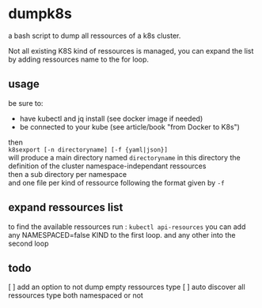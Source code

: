 # dumpk8s
a bash script to dump all ressources of a k8s cluster.  

Not all existing K8S kind of ressources is managed,
you can expand the list by adding ressources name to the for loop.

## usage
be sure to:
- have kubectl and jq install (see docker image if needed)
- be connected to your kube (see article/book "from Docker to K8s")

then  
`k8sexport [-n directoryname] [-f {yaml|json}]`  
will produce a main directory named `directoryname`
in this directory the definition of the cluster namespace-independant ressources  
then a sub directory per namespace  
and one file per kind of ressource following the format given by `-f`

## expand ressources list
to find the available ressources run : `kubectl api-resources`
you can add any NAMESPACED=false KIND to the first loop.
and any other into the second loop

## todo
[ ] add an option to not dump empty ressources type
[ ] auto discover all ressources type both namespaced or not

